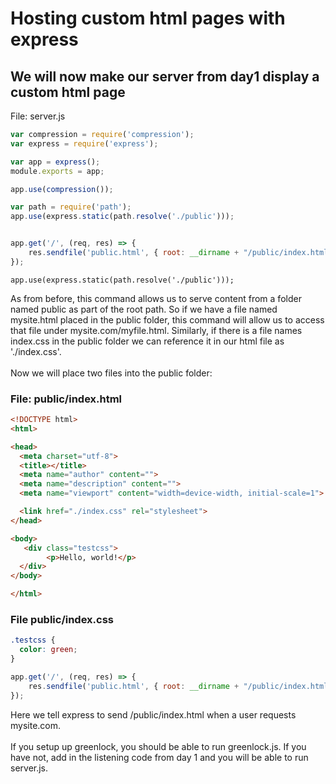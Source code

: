 # Hosting custom html pages with express

## We will now make our server from day1 display a custom html page
File: server.js

```js
var compression = require('compression');
var express = require('express');

var app = express();
module.exports = app;

app.use(compression());

var path = require('path');
app.use(express.static(path.resolve('./public')));


app.get('/', (req, res) => {
	res.sendfile('public.html', { root: __dirname + "/public/index.html" } );
});
```
```
app.use(express.static(path.resolve('./public')));
```

As from before, this command allows us to serve content from a folder named public as part of the root path. So if we have a file named mysite.html placed in the public folder, this command will allow us to access that file under mysite.com/myfile.html. Similarly, if there is a file names index.css in the public folder we can reference it in our html file as './index.css'.
<br>
<br>
Now we will place two files into the public folder: 
### File: public/index.html

```html
<!DOCTYPE html>
<html>

<head>
  <meta charset="utf-8">
  <title></title>
  <meta name="author" content="">
  <meta name="description" content="">
  <meta name="viewport" content="width=device-width, initial-scale=1">

  <link href="./index.css" rel="stylesheet">
</head>

<body>
   <div class="testcss">
        <p>Hello, world!</p>
  </div>
</body>

</html>
```
### File public/index.css
```css
.testcss {
  color: green;
}
```
```js
app.get('/', (req, res) => {
	res.sendfile('public.html', { root: __dirname + "/public/index.html" } );
});
```
Here we tell express to send /public/index.html when a user requests mysite.com.
<br>
<br>
If you setup up greenlock, you should be able to run greenlock.js. If you have not, add in the listening code from day 1 and you will be able to run server.js. 